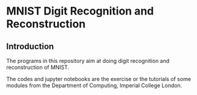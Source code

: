 # MNIST Digit Recognition and Reconstruction
## Introduction
The programs in this repository aim at doing digit recognition and reconstruction of MNIST.

The codes and jupyter notebooks are the exercise or the tutorials of some modules from the Department of Computing, Imperial College London.